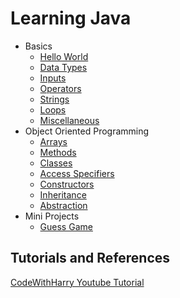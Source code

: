 # Learning Java

- Basics
    - [Hello World](basics/helloworld.md)
    - [Data Types](basics/datatypes.md)
    - [Inputs](basics/inputs.md)
    - [Operators](basics/operators.md)
    - [Strings](basics/strings.md)
    - [Loops](basics/loops.md)
    - [Miscellaneous](basics/miscellaneous.md)
- Object Oriented Programming
    - [Arrays](oops/arrays.md)
    - [Methods](oops/methods.md)
    - [Classes](oops/classes.md)
    - [Access Specifiers](oops/access_specifiers.md)
    - [Constructors](oops/constructors.md)
    - [Inheritance](oops/inheritance.md)
    - [Abstraction](oops/abstraction.md)
- Mini Projects
    - [Guess Game](mini_projects/guess_game.md)


## Tutorials and References

[CodeWithHarry Youtube Tutorial](https://www.youtube.com/playlist?list=PLu0W_9lII9agS67Uits0UnJyrYiXhDS6q)
